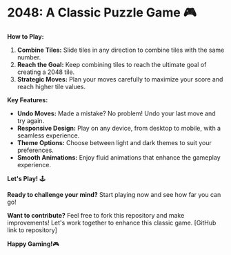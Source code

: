# 2048: A Classic Puzzle Game 🎮

**How to Play:**

1. **Combine Tiles:** Slide tiles in any direction to combine tiles with the same number.
2. **Reach the Goal:** Keep combining tiles to reach the ultimate goal of creating a 2048 tile.
3. **Strategic Moves:** Plan your moves carefully to maximize your score and reach higher tile values.

**Key Features:**

* **Undo Moves:** Made a mistake? No problem! Undo your last move and try again.
* **Responsive Design:** Play on any device, from desktop to mobile, with a seamless experience.
* **Theme Options:** Choose between light and dark themes to suit your preferences.
* **Smooth Animations:** Enjoy fluid animations that enhance the gameplay experience.

**Let's Play!** 🕹️

**Ready to challenge your mind?** Start playing now and see how far you can go! 

**Want to contribute?** 
Feel free to fork this repository and make improvements! 
Let's work together to enhance this classic game. 
[GitHub link to repository]

**Happy Gaming!**🎮